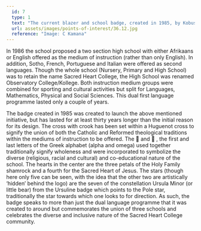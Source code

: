 ```yaml
---
  id: 7
  type: 1
  text: "The current blazer and school badge, created in 1985, by Kobus Esterhuzien. "
  url: assets/images/points-of-interest/36.12.jpg
  reference: "Image: C Kamana"
---
```

In 1986 the school proposed a two section high school with either Afrikaans or English offered as the medium of instruction (rather than only English). In addition, Sotho, French, Portuguese and Italian were offered as second languages. Though the whole school (Nursery, Primary and High School) was to retain the name Sacred Heart College, the High School was renamed Observatory College/Kollege. Both instruction medium groups were combined for sporting and cultural activities but split for Languages, Mathematics, Physical and Social Sciences. This dual first language programme lasted only a couple of years.

The badge created in 1985 was created to launch the above mentioned initiative, but has lasted for at least thirty years longer than the initial reason for its design. The cross with crook has been set within a Huguenot cross to signify the union of both the Catholic and Reformed theological traditions within the mediums of instruction to be offered. The  and  , the first and last letters of the Greek alphabet (alpha and omega) used together traditionally signify wholeness and were incorporated to symbolize the diverse (religious, racial and cultural) and co-educational nature of the school. The hearts in the center are the three petals of the Holy Family shamrock and a fourth for the Sacred Heart of Jesus. The stars (though here only five can be seen, with the idea that the other two are artistically ‘hidden’ behind the logo) are the seven of the constellation Ursula Minor (or little bear) from the Ursuline badge which points to the Pole star, traditionally the star towards which one looks to for direction. As such, the badge speaks to more than just the dual language programme that it was created to around but commemorates the union of three schools and celebrates the diverse and inclusive nature of the Sacred Heart College community.
        